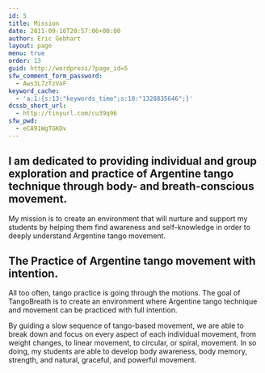 ```yaml
---
id: 5
title: Mission
date: 2011-09-16T20:57:06+00:00
author: Eric Gebhart
layout: page
menu: true
order: 13
guid: http://wordpress/?page_id=5
sfw_comment_form_password:
  - Aws3L7zTzVaF
keyword_cache:
  - 'a:1:{s:13:"keywords_time";s:10:"1328835646";}'
dcssb_short_url:
  - http://tinyurl.com/cu39q96
sfw_pwd:
  - eCA91WgTGKOv
---
```

## I am dedicated to providing individual and group exploration and practice of Argentine tango technique through body- and breath-conscious movement.

<div>
  My mission is to create an environment that will nurture and support my students by helping them find awareness and self-knowledge in order to deeply understand Argentine tango movement.
</div>


## The Practice of Argentine tango movement with intention.

<div>
  <p>
    All too often, tango practice is going through the motions. The goal of TangoBreath is to create an environment where Argentine tango technique and movement can be practiced with full intention.
  </p>
  
  <div>
    By guiding a slow sequence of tango-based movement, we are able to break down and focus on every aspect of each individual movement, from weight changes, to linear movement, to circular, or spiral, movement. 
In so doing, my students are able to develop body awareness, body memory, strength, and natural, graceful, and powerful movement.
  </div>
</div>

